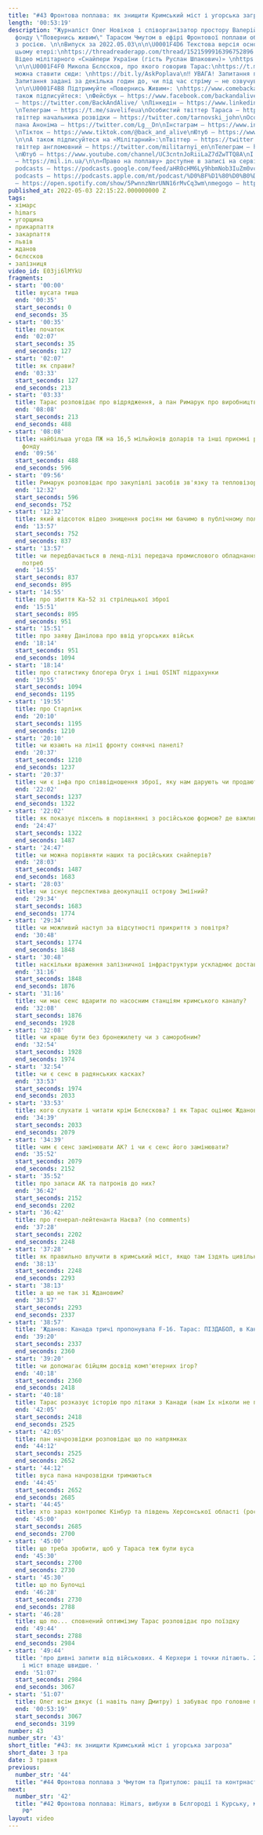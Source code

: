 ```yaml
---
title: "#43 Фронтова поплава: як знищити Кримський міст і угорська загроза"
length: '00:53:19'
description: "Журналіст Олег Новіков і співорганізатор простору Валерій Агєєв з головою
  фонду \"Повернись живим\" Тарасом Чмутом в ефірі Фронтової поплави обговорюють війну
  з росією. \n\nВипуск за 2022.05.03\n\n\U0001F4D6 Текстова версія основних тез у
  цьому етері:\nhttps://threadreaderapp.com/thread/1521599916396752896.html\n\n\U0001F3A5
  Відео мілітарного «Снайпери України (гість Руслан Шпакович)» \nhttps://youtu.be/Hd7ciM6M6uc
  \n\n\U0001F4F0 Микола Бєлєсков, про якого говорив Тарас:\nhttps://t.me/armchairgeneralUA\n\nЗапитання
  можна ставити сюди: \nhttps://bit.ly/AskPoplava\n‼️ УВАГА! Запитання писати наперед.
  Запитання задані за декілька годин до, чи під час стріму – не озвучуватимуться ‼️
  \n\n\U0001F4B8 Підтримуйте «Повернись Живим»: \nhttps://www.comebackalive.in.ua/donate\n\nА
  також підписуйтеся: \nФейсбук – https://www.facebook.com/backandalive \nТвіттер
  – https://twitter.com/BackAndAlive/ \nЛінкедін – https://www.linkedin.com/company/come-back-alive/
  \nТелеграм – https://t.me/savelifeua\nОсобистий твіттер Тараса – https://twitter.com/TarasChmut\nОсобистий
  твіттер начальника розвідки – https://twitter.com/tarnovski_john\nОсобистий твіттер
  пана Аноніма – https://twitter.com/Lg__Dn\nІнстаграм – https://www.instagram.com/savelife.in.ua/
  \nТікток – https://www.tiktok.com/@back_and_alive\nЮтуб – https://www.youtube.com/channel/UCGIa6LSAw2Cl_P-DFv2pHXQ
  \n\nА також підписуйтеся на «Мілітарний»:\nТвіттер – https://twitter.com/mil_in_ua\nТа
  твіттер англомовний – https://twitter.com/militarnyi_en\nТелеграм – https://t.me/milinua
  \nЮтуб – https://www.youtube.com/channel/UC3cntnJoRiiLaZ7dZwTTQ8A\nІ читайте сайт
  – https://mil.in.ua/\n\n«Право на поплаву» доступне в записі на сервісах: \ngoogle
  podcasts – https://podcasts.google.com/feed/aHR0cHM6Ly9hbmNob3IuZm0vcy84ODhiMzE0Yy9wb2RjYXN0L3Jzcw\napple
  podcasts – https://podcasts.apple.com/mt/podcast/%D0%BF%D1%80%D0%B0%D0%B2%D0%BE-%D0%BD%D0%B0-%D0%BF%D0%BE%D0%BF%D0%BB%D0%B0%D0%B2%D1%83/id1613491809\nspotify
  – https://open.spotify.com/show/5PwnnzNmrUNN16rMvCq3wm\nmegogo – https://megogo.page.link/tA2y\n\n0"
published_at: 2022-05-03 22:15:22.000000000 Z
tags:
- хімарс
- himars
- угорщина
- прикарпаття
- закарпаття
- львів
- жданов
- бєлєсков
- залізниця
video_id: E03ji6lMYkU
fragments:
- start: '00:00'
  title: вусата тиша
  end: '00:35'
  start_seconds: 0
  end_seconds: 35
- start: '00:35'
  title: початок
  end: '02:07'
  start_seconds: 35
  end_seconds: 127
- start: '02:07'
  title: як справи?
  end: '03:33'
  start_seconds: 127
  end_seconds: 213
- start: '03:33'
  title: Тарас розповідає про відрядження, а пан Римарук про виробництво бронежилетів
  end: '08:08'
  start_seconds: 213
  end_seconds: 488
- start: '08:08'
  title: найбільша угода ПЖ на 16,5 мільйонів доларів та інші приємні речі в роботі
    фонду
  end: '09:56'
  start_seconds: 488
  end_seconds: 596
- start: '09:56'
  title: Римарук розповідає про закупівлі засобів зв'язку та тепловізорів
  end: '12:32'
  start_seconds: 596
  end_seconds: 752
- start: '12:32'
  title: який відсоток відео знищення росіян ми бачимо в публічному полі (досить мало)
  end: '13:57'
  start_seconds: 752
  end_seconds: 837
- start: '13:57'
  title: чи передбачається в ленд-лізі передача промислового обладнання для військових
    потреб
  end: '14:55'
  start_seconds: 837
  end_seconds: 895
- start: '14:55'
  title: про збиття Ка-52 зі стрілецької зброї
  end: '15:51'
  start_seconds: 895
  end_seconds: 951
- start: '15:51'
  title: про заяву Данілова про ввід угорських військ
  end: '18:14'
  start_seconds: 951
  end_seconds: 1094
- start: '18:14'
  title: про статистику блогера Oryx і інші OSINT підрахунки
  end: '19:55'
  start_seconds: 1094
  end_seconds: 1195
- start: '19:55'
  title: про Старлінк
  end: '20:10'
  start_seconds: 1195
  end_seconds: 1210
- start: '20:10'
  title: чи юзають на лінії фронту сонячні панелі?
  end: '20:37'
  start_seconds: 1210
  end_seconds: 1237
- start: '20:37'
  title: чи є інфа про співвідношення зброї, яку нам дарують чи продають?
  end: '22:02'
  start_seconds: 1237
  end_seconds: 1322
- start: '22:02'
  title: як показує піксель в порівнянні з російською формою? де важливий камуфляж?
  end: '24:47'
  start_seconds: 1322
  end_seconds: 1487
- start: '24:47'
  title: чи можна порівняти наших та російських снайперів?
  end: '28:03'
  start_seconds: 1487
  end_seconds: 1683
- start: '28:03'
  title: чи існує перспектива деокупації острову Зміїний?
  end: '29:34'
  start_seconds: 1683
  end_seconds: 1774
- start: '29:34'
  title: чи можливий наступ за відсутності прикриття з повітря?
  end: '30:48'
  start_seconds: 1774
  end_seconds: 1848
- start: '30:48'
  title: наскільки враження залізничної інфраструктури ускладнює доставку озброєння?
  end: '31:16'
  start_seconds: 1848
  end_seconds: 1876
- start: '31:16'
  title: чи має сенс вдарити по насосним станціям кримського каналу?
  end: '32:08'
  start_seconds: 1876
  end_seconds: 1928
- start: '32:08'
  title: чи краще бути без бронежилету чи з саморобним?
  end: '32:54'
  start_seconds: 1928
  end_seconds: 1974
- start: '32:54'
  title: чи є сенс в радянських касках?
  end: '33:53'
  start_seconds: 1974
  end_seconds: 2033
- start: '33:53'
  title: кого слухати і читати крім Бєлєскова? і як Тарас оцінює Жданова?
  end: '34:39'
  start_seconds: 2033
  end_seconds: 2079
- start: '34:39'
  title: чим є сенс замінювати АК? і чи є сенс його замінювати?
  end: '35:52'
  start_seconds: 2079
  end_seconds: 2152
- start: '35:52'
  title: про запаси АК та патронів до них?
  end: '36:42'
  start_seconds: 2152
  end_seconds: 2202
- start: '36:42'
  title: про генерал-лейтенанта Наєва? (no comments)
  end: '37:28'
  start_seconds: 2202
  end_seconds: 2248
- start: '37:28'
  title: як правильно влучити в кримський міст, якщо там їздять цивільні?
  end: '38:13'
  start_seconds: 2248
  end_seconds: 2293
- start: '38:13'
  title: а що не так зі Ждановим?
  end: '38:57'
  start_seconds: 2293
  end_seconds: 2337
- start: '38:57'
  title: 'Жданов: Канада тричі пропонувала F-16. Тарас: ПІЗДАБОЛ, в Канади немає F-16. '
  end: '39:20'
  start_seconds: 2337
  end_seconds: 2360
- start: '39:20'
  title: чи допомагає бійцям досвід комп'ютерних ігор?
  end: '40:18'
  start_seconds: 2360
  end_seconds: 2418
- start: '40:18'
  title: Тарас розказує історію про літаки з Канади (нам їх ніколи не пропонували)
  end: '42:05'
  start_seconds: 2418
  end_seconds: 2525
- start: '42:05'
  title: пан начрозвідки розповідає що по напрямках
  end: '44:12'
  start_seconds: 2525
  end_seconds: 2652
- start: '44:12'
  title: вуса пана начрозвідки тримаються
  end: '44:45'
  start_seconds: 2652
  end_seconds: 2685
- start: '44:45'
  title: хто зараз контролює Кінбур та південь Херсонської області (росія)
  end: '45:00'
  start_seconds: 2685
  end_seconds: 2700
- start: '45:00'
  title: що треба зробити, щоб у Тараса теж були вуса
  end: '45:30'
  start_seconds: 2700
  end_seconds: 2730
- start: '45:30'
  title: що по Булочці
  end: '46:28'
  start_seconds: 2730
  end_seconds: 2788
- start: '46:28'
  title: що по... сповнений оптимізму Тарас розповідає про поїздку
  end: '49:44'
  start_seconds: 2788
  end_seconds: 2984
- start: '49:44'
  title: 'про дивні запити від військових. 4 Керхери і точки літають. 2 трали двадцятитонніка
    і міст впаде швидше. '
  end: '51:07'
  start_seconds: 2984
  end_seconds: 3067
- start: '51:07'
  title: Олег всім дякує (і навіть пану Дмитру) і забуває про головне питання...
  end: '00:53:19'
  start_seconds: 3067
  end_seconds: 3199
number: 43
number_str: '43'
short_title: "#43: як знищити Кримський міст і угорська загроза"
short_date: 3 тра
date: 3 травня
previous:
  number_str: '44'
  title: "#44 Фронтова поплава з Чмутом та Притулою: рації та контрнаступ на Харківщині"
next:
  number_str: '42'
  title: "#42 Фронтова поплава: Himars, вибухи в Бєлгороді і Курську, мобілізація
    РФ"
layout: video
---
```

